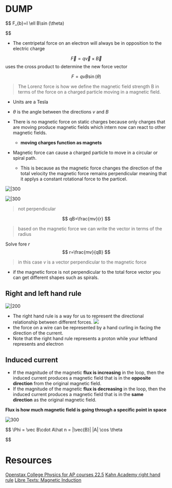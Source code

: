
# DUMP

$$
F_{b}=I \ell B\sin (\theta)

$$
- The centripetal force on an electron will always be in opposition to the electric charge 

$$
\vec{F}=q \vec{v} \times  \vec{B}
$$
uses the cross product to determine the new force vector

$$
F=qvB\sin(\theta)
$$
> The Lorenz force is how we define the magnetic field strength B in terms of the force on a charged particle moving in a magnetic field.

- Units are a Tesla
- $\theta$ is the angle between the directions $v$ and $B$

- There is no magnetic force on static charges because only charges that are moving produce magnetic fields which intern now can react to other magnetic fields.
	- **moving charges function as magnets**
- Magnetic force can cause a charged particle to move in a circular or  spiral path. 
	- This is because as the magnetic force changes the direction of the total velocity the magnetic force remains perpendicular meaning that it applys a constant rotational force to the particel.

![|300](https://i.imgur.com/U9xwaW0.png)

![|300](https://i.imgur.com/2APSXEY.png)
> not perpendicular


$$
qB=\frac{mv}{r}
$$
> based on the magnetic force we can write the vector in terms of the radius

Solve fore $r$
$$
r=\frac{mv}{qB}
$$
> in this case $v$ is a vector perpendicular to the magnetic force


- if the magnetic force is not perpendicular to the total force vector you can get different shapes such as spirals.

## Right and left hand rule
![|200](https://i.imgur.com/RxqEPrn.png)
- The right hand rule is a way for us to represent the directional relationship between different forces.  ![](https://openstax.org/apps/archive/20241024.164013/resources/90afb9f16575fafb8a6ac18aca7d51aebdc9860d)
- the force on a wire can be represented by a hand curling in facing the direction  of the current.
- Note that the right hand rule represents a proton while your lefthand represents and electron 

## Induced current 

- If the magnitude of the magnetic **flux is increasing** in the loop, then the induced current produces a magnetic field that is in the **opposite direction** from the original magnetic field.
- If the magnitude of the magnetic **flux is decreasing** in the loop, then the induced current produces a magnetic field that is in the **same direction** as the original magnetic field.

**Flux is how much magnetic field is going through a specific point in space**

![300](https://i.imgur.com/AK8JEUD.png)

$$
\Phi = \vec B\cdot A\hat n = |\vec{B}| |A| \cos \theta 

$$





# Resources 

[Openstax College Physics for AP courses 22.5](https://openstax.org/books/college-physics-ap-courses-2e/pages/22-5-force-on-a-moving-charge-in-a-magnetic-field-examples-and-applications)
[Kahn Academy right hand rule](https://www.khanacademy.org/test-prep/mcat/physical-processes/magnetism-mcat/a/using-the-right-hand-rule)
[Libre Texts: Magnetic Induction](https://phys.libretexts.org/Courses/University_of_California_Davis/UCD%3A_Physics_7C_-_General_Physics/11%3A_Electromagnetism/11.9%3A_Magnetic_Induction)
